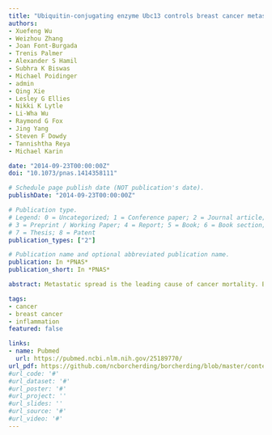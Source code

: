 ```yaml
---
title: "Ubiquitin-conjugating enzyme Ubc13 controls breast cancer metastasis through a TAK1-p38 MAP kinase cascade"
authors:
- Xuefeng Wu
- Weizhou Zhang
- Joan Font-Burgada
- Trenis Palmer
- Alexander S Hamil
- Subhra K Biswas
- Michael Poidinger
- admin
- Qing Xie
- Lesley G Ellies
- Nikki K Lytle
- Li-Wha Wu
- Raymond G Fox
- Jing Yang
- Steven F Dowdy
- Tannishtha Reya
- Michael Karin

date: "2014-09-23T00:00:00Z"
doi: "10.1073/pnas.1414358111"

# Schedule page publish date (NOT publication's date).
publishDate: "2014-09-23T00:00:00Z"

# Publication type.
# Legend: 0 = Uncategorized; 1 = Conference paper; 2 = Journal article;
# 3 = Preprint / Working Paper; 4 = Report; 5 = Book; 6 = Book section;
# 7 = Thesis; 8 = Patent
publication_types: ["2"]

# Publication name and optional abbreviated publication name.
publication: In *PNAS*
publication_short: In *PNAS*

abstract: Metastatic spread is the leading cause of cancer mortality. Breast cancer (BCa) metastatic recurrence can happen years after removal of the primary tumor. Here we show that Ubc13, an E2 enzyme that catalyzes K63-linked protein polyubiquitination, is largely dispensable for primary mammary tumor growth but is required for metastatic spread and lung colonization by BCa cells. Loss of Ubc13 inhibited BCa growth and survival only at metastatic sites. Ubc13 was dispensable for transforming growth factor β (TGFβ)-induced SMAD activation but was required for activation of non-SMAD signaling via TGFβ-activating kinase 1 (TAK1) and p38, whose activity controls expression of numerous metastasis promoting genes. p38 activation restored metastatic activity to Ubc13-deficient cells, and its pharmacological inhibition attenuated BCa metastasis in mice, suggesting it is a therapeutic option for metastatic BCa. 

tags:
- cancer
- breast cancer
- inflammation
featured: false

links:
- name: Pubmed
  url: https://pubmed.ncbi.nlm.nih.gov/25189770/
url_pdf: https://github.com/ncborcherding/borcherding/blob/master/content/publication/wu2014ubiquitin/wu2014ubiquitin.pdf
#url_code: '#'
#url_dataset: '#'
#url_poster: '#'
#url_project: ''
#url_slides: ''
#url_source: '#'
#url_video: '#'
---
```


